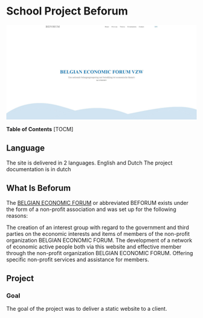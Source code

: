 # School Project Beforum
![](https://github.com/Liedev/beforum/blob/main/beforum.JPG)

**Table of Contents**
[TOCM]

## Language

The site is delivered in 2 languages. English and Dutch
The project documentation is in dutch

## What Is Beforum

The <a href="http://beforum.be/" target="_blank">BELGIAN ECONOMIC FORUM</a> or abbreviated BEFORUM exists under the form of a non-profit association and was set up for the following reasons:

The creation of an interest group with regard to the government and third parties on the economic interests and items of members of the non-profit organization BELGIAN ECONOMIC FORUM.
The development of a network of economic active people both via this website and effective member through the non-profit organization BELGIAN ECONOMIC FORUM.
Offering specific non-profit services and assistance for members.


## Project

### Goal

The goal of the project was to deliver a static website to a client.


